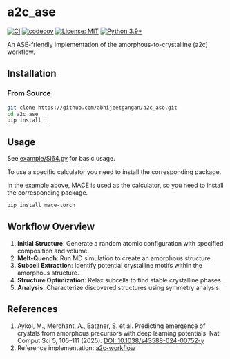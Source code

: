 # a2c_ase

[![CI](https://github.com/abhijeetgangan/a2c_ase/actions/workflows/ci.yml/badge.svg)](https://github.com/abhijeetgangan/a2c_ase/actions/workflows/ci.yml)
[![codecov](https://codecov.io/gh/abhijeetgangan/a2c_ase/branch/main/graph/badge.svg)](https://codecov.io/gh/abhijeetgangan/a2c_ase)
[![License: MIT](https://img.shields.io/badge/License-MIT-yellow.svg)](https://opensource.org/licenses/MIT)
[![Python 3.9+](https://img.shields.io/badge/python-3.9+-blue.svg)](https://www.python.org/downloads/)

An ASE-friendly implementation of the amorphous-to-crystalline (a2c) workflow.

## Installation

### From Source

```bash
git clone https://github.com/abhijeetgangan/a2c_ase.git
cd a2c_ase
pip install .
```
## Usage
See [example/Si64.py](https://github.com/abhijeetgangan/a2c_ase/blob/main/example/Si64.py) for basic usage.

To use a specific calculator you need to install the corresponding package.

In the example above, MACE is used as the calculator, so you need to install the corresponding package.

```bash
pip install mace-torch
```

## Workflow Overview

1. **Initial Structure**: Generate a random atomic configuration with specified composition and volume.
2. **Melt-Quench**: Run MD simulation to create an amorphous structure.
3. **Subcell Extraction**: Identify potential crystalline motifs within the amorphous structure.
4. **Structure Optimization**: Relax subcells to find stable crystalline phases.
5. **Analysis**: Characterize discovered structures using symmetry analysis.

## References

1. Aykol, M., Merchant, A., Batzner, S. et al. Predicting emergence of crystals from amorphous precursors with deep learning potentials. Nat Comput Sci 5, 105–111 (2025). [DOI: 10.1038/s43588-024-00752-y](https://doi.org/10.1038/s43588-024-00752-y)
2. Reference implementation: [a2c-workflow](https://github.com/jax-md/jax-md/blob/main/jax_md/a2c/a2c_workflow.py)
